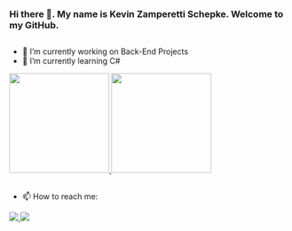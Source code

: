 ### Hi there 👋. My name is Kevin Zamperetti Schepke. Welcome to my GitHub.

##

- 🔭 I’m currently working on Back-End Projects
- 🌱 I’m currently learning C# 

<div>
  <a href="https://github.com/kevinzamperetti">
    <img height="180em" src="https://github-readme-stats.vercel.app/api?username=kevinzamperetti&show_icons=true&theme=dark&include_all_commits=true&count_private=true"/>
    <img height="180em" src="https://github-readme-stats.vercel.app/api/top-langs/?username=kevinzamperetti&layout=compact&langs_count=7&theme=dark"/>
  </a>
</div>

##  

- 📫 How to reach me:

<div>
  <a href="https://www.linkedin.com/in/kevin-zamperetti-schepke/?locale=en_US">
    <img src="https://img.shields.io/badge/LinkedIn-0077B5?style=for-the-badge&logo=linkedin&logoColor=white" target="_blank">
  </a>
  <a href="mailto:kevin.zamperetti92@gmail.com">
    <img src="https://img.shields.io/badge/Gmail-D14836?style=for-the-badge&logo=gmail&logoColor=white" target="_blank">
  </a>
</div> 

